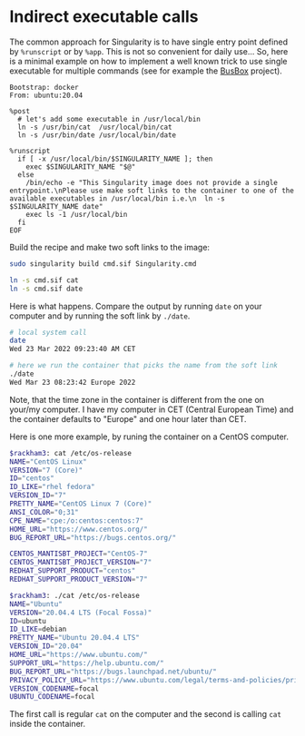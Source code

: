 # Indirect executable calls

The common approach for Singularity is to have single entry point defined by `%runscript` or by `%app`. This is not so convenient for daily use... So, here is a minimal example on how to implement a well known trick to use single executable for multiple commands (see for example the [BusBox](https://busybox.net/screenshot.html) project).



``` singularity
Bootstrap: docker
From: ubuntu:20.04

%post
  # let's add some executable in /usr/local/bin
  ln -s /usr/bin/cat  /usr/local/bin/cat
  ln -s /usr/bin/date /usr/local/bin/date

%runscript
  if [ -x /usr/local/bin/$SINGULARITY_NAME ]; then
    exec $SINGULARITY_NAME "$@"
  else
    /bin/echo -e "This Singularity image does not provide a single entrypoint.\nPlease use make soft links to the container to one of the available executables in /usr/local/bin i.e.\n  ln -s $SINGULARITY_NAME date"
    exec ls -1 /usr/local/bin
  fi
EOF
```

Build the recipe and make two soft links to the image:
``` bash
sudo singularity build cmd.sif Singularity.cmd

ln -s cmd.sif cat
ln -s cmd.sif date
``` 

Here is what happens. Compare the output by running `date` on your computer and by running the soft link by `./date`.

``` bash
# local system call
date
Wed 23 Mar 2022 09:23:40 AM CET

# here we run the container that picks the name from the soft link
./date
Wed Mar 23 08:23:42 Europe 2022
```

Note, that the time zone in the container is different from the one on your/my computer. I have my computer in CET (Central European Time) and the container defaults to "Europe" and one hour later than CET. 

Here is one more example, by runing the container on a CentOS computer.

``` bash
$rackham3: cat /etc/os-release 
NAME="CentOS Linux"
VERSION="7 (Core)"
ID="centos"
ID_LIKE="rhel fedora"
VERSION_ID="7"
PRETTY_NAME="CentOS Linux 7 (Core)"
ANSI_COLOR="0;31"
CPE_NAME="cpe:/o:centos:centos:7"
HOME_URL="https://www.centos.org/"
BUG_REPORT_URL="https://bugs.centos.org/"

CENTOS_MANTISBT_PROJECT="CentOS-7"
CENTOS_MANTISBT_PROJECT_VERSION="7"
REDHAT_SUPPORT_PRODUCT="centos"
REDHAT_SUPPORT_PRODUCT_VERSION="7"

$rackham3: ./cat /etc/os-release 
NAME="Ubuntu"
VERSION="20.04.4 LTS (Focal Fossa)"
ID=ubuntu
ID_LIKE=debian
PRETTY_NAME="Ubuntu 20.04.4 LTS"
VERSION_ID="20.04"
HOME_URL="https://www.ubuntu.com/"
SUPPORT_URL="https://help.ubuntu.com/"
BUG_REPORT_URL="https://bugs.launchpad.net/ubuntu/"
PRIVACY_POLICY_URL="https://www.ubuntu.com/legal/terms-and-policies/privacy-policy"
VERSION_CODENAME=focal
UBUNTU_CODENAME=focal
```

The first call is regular `cat` on the computer and the second is calling `cat` inside the container.